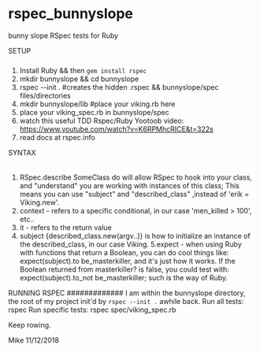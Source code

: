 # rspec_bunnyslope
bunny slope RSpec tests for Ruby

SETUP
#####
1. Install Ruby && then `gem install rspec`
2. mkdir bunnyslope && cd bunnyslope
3. rspec --init . #creates the hidden .rspec && bunnyslope/spec files/directories
4. mkdir bunnyslope/lib #place your viking.rb here
5. place your viking_spec.rb in bunnyslope/spec
6. watch this useful TDD Rspec/Ruby Yootoob video:
https://www.youtube.com/watch?v=K6RPMhcRICE&t=322s
7. read docs at rspec.info

SYNTAX
######
1. RSpec.describe SomeClass do will allow RSpec to hook into your class, and "understand" you are working with instances of this class; This means you can use "subject" and "described_class" ,instead of 'erik = Viking.new'.
2. context - refers to a specific conditional, in our case 'men_killed > 100', etc..
3. it  - refers to the return value
4. subject {described_class.new(argv..)} is how to initialize an instance of the described_class, in our case Viking.
5.expect - when using Ruby with functions that return a Boolean, you can do cool things like: expect(subject).to be_masterkiller, and it's just how it works. If the Boolean returned from masterkiller? is false, you could test with:
expect(subject).to_not be_masterkiller; such is the way of Ruby.

RUNNING RSPEC
#############
I am within the bunnyslope directory, the root of my project init'd by `rspec --init .` awhile back.
Run all tests: rspec
Run specific tests: rspec spec/viking_spec.rb

Keep rowing.

Mike 11/12/2018